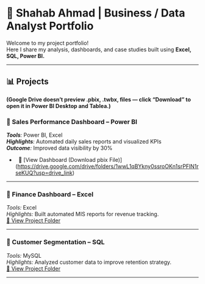 # 💼 Shahab Ahmad | Business / Data Analyst Portfolio

Welcome to my project portfolio!  
Here I share my analysis, dashboards, and case studies built using **Excel, SQL, Power BI.**

---

## 📊 Projects

**(Google Drive doesn’t preview .pbix, .twbx, files — click “Download” to open it in Power BI Desktop and Tablea.)**

### ⿡ Sales Performance Dashboard – Power BI
 ***Tools**:* Power BI, Excel  
***Highlights**:* Automated daily sales reports and visualized KPIs  
***Outcome**:* Improved data visibility by 30%
-   
  🔗 [View Dashboard (Download pbix File)]
  (https://drive.google.com/drive/folders/1wwL1qBYkny0ssroOKn1srPFlN1rseKUQ?usp=drive_link)
 
  ---
  
### ⿢ Finance Dashboard – Excel
*Tools:* Excel  
*Highlights:* Built automated MIS reports for revenue tracking.  
[🔗 View Project Folder](https://drive.google.com/drive/folders/def456uvw)

---

### ⿣ Customer Segmentation – SQL
*Tools:* MySQL  
*Highlights:* Analyzed customer data to improve retention strategy.  
[🔗 View Project Folder](https://drive.google.com/drive/folders/ghi789rst)


---
